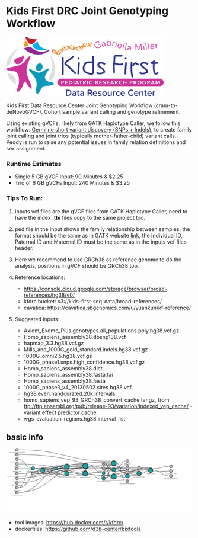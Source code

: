 # Kids First DRC Joint Genotyping Workflow

![data service logo](https://github.com/d3b-center/d3b-research-workflows/raw/master/doc/kfdrc-logo-sm.png)

Kids First Data Resource Center Joint Genotyping Workflow (cram-to-deNovoGVCF). Cohort sample variant calling and genotype refinement.

Using existing gVCFs, likely from GATK Haplotype Caller, we follow this workflow: [Germline short variant discovery (SNPs + Indels)](https://software.broadinstitute.org/gatk/best-practices/workflow?id=11145), to create family joint calling and joint trios (typically mother-father-child) variant calls. Peddy is run to raise any potential issues in family relation definitions and sex assignment.

### Runtime Estimates
- Single 5 GB gVCF Input: 90 Minutes & $2.25
- Trio of 6 GB gVCFs Input: 240 Minutes & $3.25 

### Tips To Run:

1. inputs vcf files are the gVCF files from GATK Haplotype Caller, need to have the index **.tbi** files copy to the same project too.

2. ped file in the input shows the family relationship between samples, the format should be the same as in GATK website [link](https://gatkforums.broadinstitute.org/gatk/discussion/7696/pedigree-ped-files), the Individual ID, Paternal ID and Maternal ID must be the same as in the inputs vcf files header.

3. Here we recommend to use GRCh38 as reference genome to do the analysis, positions in gVCF should be GRCh38 too.

4. Reference locations:
    - https://console.cloud.google.com/storage/browser/broad-references/hg38/v0/
    - kfdrc bucket: s3://kids-first-seq-data/broad-references/
    - cavatica: https://cavatica.sbgenomics.com/u/yuankun/kf-reference/
5. Suggested inputs:
    -  Axiom_Exome_Plus.genotypes.all_populations.poly.hg38.vcf.gz
    -  Homo_sapiens_assembly38.dbsnp138.vcf
    -  hapmap_3.3.hg38.vcf.gz
    -  Mills_and_1000G_gold_standard.indels.hg38.vcf.gz
    -  1000G_omni2.5.hg38.vcf.gz
    -  1000G_phase1.snps.high_confidence.hg38.vcf.gz
    -  Homo_sapiens_assembly38.dict
    -  Homo_sapiens_assembly38.fasta.fai
    -  Homo_sapiens_assembly38.fasta
    -  1000G_phase3_v4_20130502.sites.hg38.vcf
    -  hg38.even.handcurated.20k.intervals
    -  homo_sapiens_vep_93_GRCh38_convert_cache.tar.gz, from ftp://ftp.ensembl.org/pub/release-93/variation/indexed_vep_cache/ - variant effect predictor cache.
    -  wgs_evaluation_regions.hg38.interval_list

## basic info
![pipeline flowchart](./docs/kfdrc_jointgenotyping_refinement_workflow.cwl.png)
- tool images: https://hub.docker.com/r/kfdrc/
- dockerfiles: https://github.com/d3b-center/bixtools
